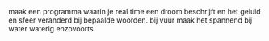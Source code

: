 maak een programma waarin je real time een droom beschrijft en het geluid en sfeer veranderd bij bepaalde woorden.
bij vuur maak het spannend bij water waterig enzovoorts
